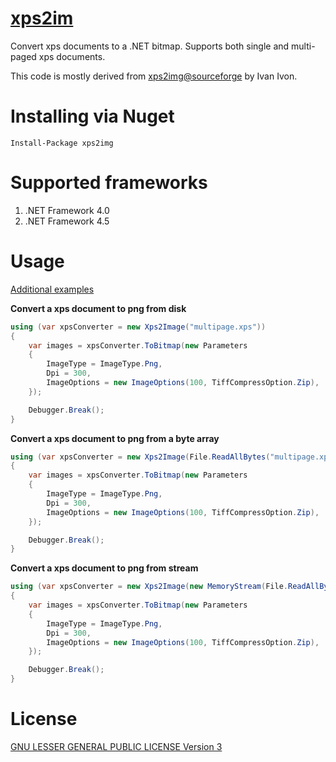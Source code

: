 [xps2im](https://www.nuget.org/packages/xps2img/)
=========

Convert xps documents to a .NET bitmap. Supports both single and multi-paged xps documents.

This code is mostly derived from [xps2img@sourceforge](http://sourceforge.net/projects/xps2img/) by Ivan Ivon.

Installing via Nuget
====================

	Install-Package xps2img

Supported frameworks
====================

1. .NET Framework 4.0
2. .NET Framework 4.5

Usage
=====

[Additional examples](https://github.com/peters/xps2image/blob/master/src/xps2img.tests/Xps2ImageTests.cs)

**Convert a xps document to png from disk**

```cs
using (var xpsConverter = new Xps2Image("multipage.xps"))
{
	var images = xpsConverter.ToBitmap(new Parameters
	{
		ImageType = ImageType.Png,
		Dpi = 300,
		ImageOptions = new ImageOptions(100, TiffCompressOption.Zip),                    
	});

	Debugger.Break();
}
```

**Convert a xps document to png from a byte array**

```cs
using (var xpsConverter = new Xps2Image(File.ReadAllBytes("multipage.xps")))
{
	var images = xpsConverter.ToBitmap(new Parameters
	{
		ImageType = ImageType.Png,
		Dpi = 300,
		ImageOptions = new ImageOptions(100, TiffCompressOption.Zip),                    
	});

	Debugger.Break();
}
```

**Convert a xps document to png from stream**

```cs
using (var xpsConverter = new Xps2Image(new MemoryStream(File.ReadAllBytes("multipage.xps"))))
{
	var images = xpsConverter.ToBitmap(new Parameters
	{
		ImageType = ImageType.Png,
		Dpi = 300,
		ImageOptions = new ImageOptions(100, TiffCompressOption.Zip),                    
	});

	Debugger.Break();
}
```

License
=======

[GNU LESSER GENERAL PUBLIC LICENSE Version 3](https://github.com/peters/xps2img/blob/master/LICENSE)
